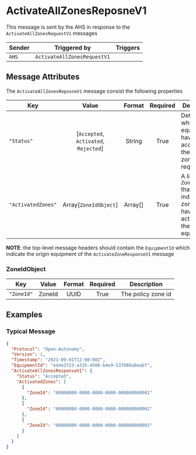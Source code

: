 # ActivateAllZonesReposneV1

This message is sent by the AHS in response to the `ActivateAllZonesRequestV1` messages

| Sender | Triggered by | Triggers |
| --- | --- | --- |
| `AHS`  | `ActivateAllZonesRequestV1` |  |


## Message Attributes

The `ActivateAllZonesReposneV1` message consist the following properties

| Key | Value | Format | Required | Description |
| --- | :---: | :---: | :---: | --- |
| `"Status"` | [`Accepted`, `Activated`, `Rejected`] | String | True | Determine whether the equipment have accepted the policy zones request|
| `"ActivatedZones"` | Array[`ZoneIdObject`] | Array[] | True | A list of `ZoneIdObject` that indicates the zones that have been activated by the equipment |


**NOTE**: the top-level message headers should contain the `EquipmentId` which indicate the origin equipment of the `ActivateZoneResponseV1` message 

### ZoneIdObject
| Key | Value | Format | Required | Description |
| --- | :---: | :---: | :---: | --- |
| `"ZoneId"` | ZoneId | UUID | True | The policy zone id |


## Examples
### Typical Message
```JSON
{
  "Protocol": "Open-Autonomy",
  "Version": 1,
  "Timestamp": "2021-09-01T12:00:00Z",
  "EquipmentId": "e4de3723-a315-4506-b4e9-537088a0eabf",
  "ActivateAllZonesResponseV1": {
    "Status": "Accepted",
    "ActivatedZones": [
      {
        "ZoneId": "00000000-0000-0000-0000-000000000001"
      },
      {
        "ZoneId": "00000000-0000-0000-0000-000000000002"
      },
      {
        "ZoneId": "00000000-0000-0000-0000-000000000003"
      }
    ]
  } 
}
```
